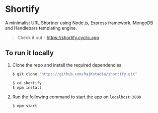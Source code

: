 # Shortify

A minimalist URL Shortner using Node.js, Express framework, MongoDB and Handlebars templating engine.

> Check it out - https://shortify.cyclic.app

## To run it locally

1. Clone the repo and install the required dependencies

    ```bash
    $ git clone "https://github.com/RajKotadia/shortify.git"

    $ cd shortify
    $ npm install
    ```

2. Run the following command to start the app on `localhost:3000`

    ```bash
    $ npm start
    ```
